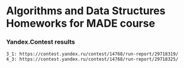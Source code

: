 # Algorithms and Data Structures Homeworks for MADE course

### Yandex.Contest results

	3_1: https://contest.yandex.ru/contest/14768/run-report/29718319/
	4_3: https://contest.yandex.ru/contest/14768/run-report/29718325/